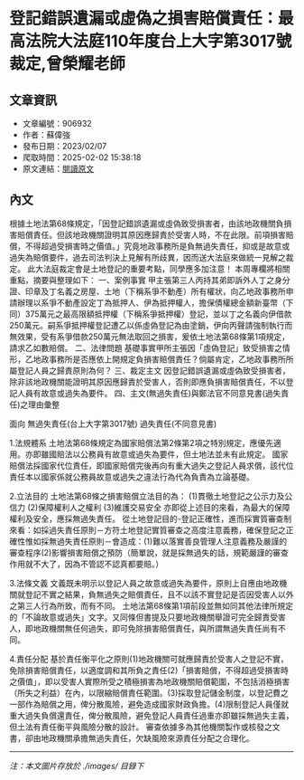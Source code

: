 # 登記錯誤遺漏或虛偽之損害賠償責任：最高法院大法庭110年度台上大字第3017號裁定,曾榮耀老師

## 文章資訊
- 文章編號：906932
- 作者：蘇偉強
- 發布日期：2023/02/07
- 爬取時間：2025-02-02 15:38:18
- 原文連結：[閱讀原文](https://real-estate.get.com.tw/Columns/detail.aspx?no=906932)

## 內文
根據土地法第68條規定，「因登記錯誤遺漏或虛偽致受損害者，由該地政機關負損害賠償責任。但該地政機關證明其原因應歸責於受害人時，不在此限。前項損害賠償，不得超過受損害時之價值。」究竟地政事務所是負無過失責任，抑或是故意或過失為賠償要件，過去司法判決上見解有所歧異，因而送大法庭來做統一見解之裁定。
此大法庭裁定會是土地登記的重要考點，同學應多加注意！
本周專欄將相關重點，摘要與整理如下：
一、案例事實 甲主張第三人丙持其弟即訴外人丁之身分證、印章及丁名義之房屋、土地（下稱系爭不動產）所有權狀，向乙地政事務所申請辦理以系爭不動產設定丁為抵押人、伊為抵押權人，擔保債權總金額新臺幣（下同）375萬元之最高限額抵押權（下稱系爭抵押權）登記，並以丁之名義向伊借款250萬元。嗣系爭抵押權登記遭乙以係虛偽登記為由塗銷，伊向丙聲請強制執行而無效果，受有系爭借款250萬元無法取回之損害，爰依土地法第68條第1項規定，請求乙如數賠償。
二、法律問題 基礎事實甲所主張因「虛偽登記」致受損害之情形，乙地政事務所是否應依上開規定負損害賠償責任？倘屬肯定，乙地政事務所所屬登記人員之歸責原則為何？
三、裁定主文 因登記錯誤遺漏或虛偽致受損害者，除非該地政機關能證明其原因應歸責於受害人，否則即應負損害賠償責任，不以登記人員有故意或過失為要件。
四、主文(無過失責任)與鄭法官不同意見書(過失責任)之理由彙整



面向
無過失責任(台上大字第3017號)
過失責任(不同意見書)




1.法規體系
土地法第68條規定為國家賠償法第2條第2項之特別規定，應優先適用。亦即雖國賠法以公務員有故意或過失為要件，但土地法並未有此規定。
國家賠償法採國家代位責任，即國家賠償完後再向有重大過失之登記人員求償，該代位責任本以國家係就公務員故意或過失之違法行為代為負責為立論基礎。


2.立法目的
土地法第68條之損害賠償立法目的為：                 (1)貫徹土地登記之公示力及公信力                 (2)保障權利人之權利                 (3)維護交易安全                 亦即從上述目的來看，為最大的保障權利及安全，應採無過失責任。
從土地登記目的-登記正確性，進而採實質審查制來看：如採過失責任原則－方符土地登記實質審查之高度注意義務，確保登記之正確性惟如採無過失責任原則－會造成：(1)難以落實善良管理人注意義務及嚴謹的審查程序(2)影響損害賠償之預防（簡單說，就是採無過失的話，規範嚴謹的審查作用就不大了，因為不管認不認真都要賠。）


3.法條文義
文義既未明示以登記人員之故意或過失為要件，原則上自應由地政機關就登記不實之結果，負無過失之賠償責任，且不以該不實登記是否因受害人以外之第三人行為所致，而有不同。
土地法第68條第1項前段並無如同其他法律所規定的「不論故意或過失」文字。又同條但書提及只要地政機關舉證可完全歸責受害人，即地政機關無任何過失，即可免除損害賠償責任，與所謂無過失責任尚有不同。


4.責任分配
基於責任衡平化之原則(1)地政機關可就應歸責於受害人之登記不實，免除損害賠償責任，以適度調和其所負之責任(2)「損害賠償，不得超過受損害時之價值」，即以受害人實際所受之積極損害為地政機關賠償範圍，不包括消極損害（所失之利益）在內，以限縮賠償責任範圍。(3)採取登記儲金制度，以登記費之一部作為賠償之用，俾分散風險，避免造成國家財政負擔。(4)限制登記人員僅就重大過失負償還責任，俾分散風險，避免登記人員責任過重亦即雖採無過失主義，但土法有責任衡平與風險分散的設計。
審查依據多為其他機關製作或核發之文書，卻由地政機關承擔無過失責任，欠缺風險來源責任分配之合理化。

---
*注：本文圖片存放於 ./images/ 目錄下*

